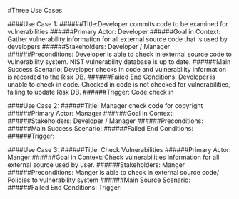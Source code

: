 #Three Use Cases

####Use Case 1:
######Title:Developer commits code to be examined for vulnerabilities
######Primary Actor: Developer
######Goal in Context: Gather vulnerability information for all external source code that is used by developers
######Stakeholders: Developer / Manager
######Preconditions: Developer is able to check in external source code to vulnerability system. NIST vulnerability database is up to date. 
######Main Success Scenario: Developer checks in code and vulnerability information is recorded to the Risk DB. 
######Failed End Conditions: Developer is unable to check in code. Checked in code is not checked for vulnerabilities, failing to update Risk DB. 
######Trigger: Code check in

####Use Case 2:
######Title: Manager check code for copyright
######Primary Actor: Manager
######Goal in Context: 
######Stakeholders: Developer / Manager
######Preconditions:
######Main Success Scenario:
######Failed End Conditions:
######Trigger:

####Use Case 3:
######Title:  Check Vulnerabilities
######Primary Actor: Manger
######Goal in Context: Check vulnerabilities information for all external source used by user.
######Stakeholders: Manger
######Preconditions: Manger is able to check in external source code/ Policies to vulnerability system
######Main Source Scenario: 
######Failed End Conditions:
Trigger:
